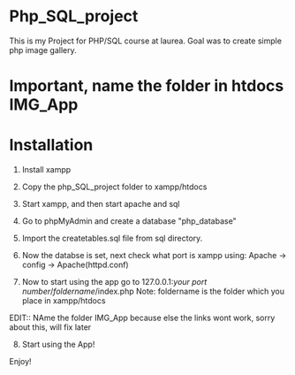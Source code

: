 # Php_SQL_project
This is my Project for PHP/SQL course at laurea. Goal was to create simple php image gallery.

# Important, name the folder in htdocs IMG_App


# Installation

1. Install xampp

2. Copy the php_SQL_project folder to xampp/htdocs

3. Start xampp, and then start apache and sql

4. Go to phpMyAdmin and create a database "php_database"

5. Import the createtables.sql file from sql directory.

6. Now the databse is set, next check what port is xampp using: Apache -> config -> Apache(httpd.conf)

7. Now to start using the app go to 127.0.0.1:*your port number*/*foldername*/index.php
  Note: foldername is the folder which you place in xampp/htdocs
  
  EDIT:: NAme the folder IMG_App because else the links wont work, sorry about this, will fix later

8. Start using the App!

Enjoy!




